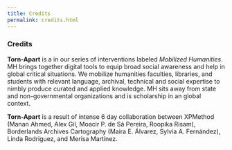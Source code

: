 ```yaml
---
title: Credits
permalink: credits.html
---
```


### Credits

**Torn-Apart** is a in our series of interventions labeled *Mobilized Humanities*. MH brings together digital tools to equip broad social awareness and help in global critical situations. We mobilize humanities faculties, libraries, and students with relevant language, archival, technical and social expertise to nimbly produce curated and applied knowledge. MH sits away from state and non-governmental organizations and is scholarship in an global context.

**Torn-Apart** is a result of intense 6 day collaboration between XPMethod (Manan Ahmed, Alex Gil, Moacir P. de Sá Pereira, Roopika Risam), Borderlands Archives Cartography (Maira E. Álvarez, Sylvia A. Fernández), Linda Rodriguez, and Merisa Martinez.




